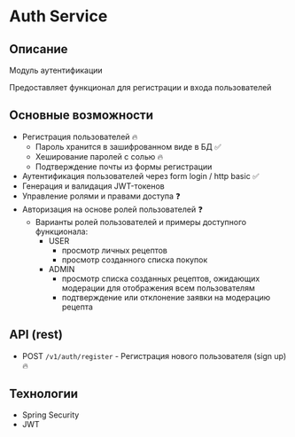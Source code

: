# Auth Service

## Описание

Модуль аутентификации

Предоставляет функционал для регистрации и входа пользователей

## Основные возможности
- Регистрация пользователей 🔥
    - Пароль хранится в зашифрованном виде в БД ✅
    - Хеширование паролей с солью 🔥
    - Подтверждение почты из формы регистрации 
- Аутентификация пользователей через form login / http basic ✅
- Генерация и валидация JWT-токенов
- Управление ролями и правами доступа ❓
- Авторизация на основе ролей пользователей ❓
  - Варианты ролей пользователей и примеры доступного функционала:
    - USER
      - просмотр личных рецептов 
      - просмотр созданного списка покупок
    - ADMIN
      - просмотр списка созданных рецептов, ожидающих модерации для отображения всем пользователям 
      - подтверждение или отклонение заявки на модерацию рецепта

## API (rest)
- POST `/v1/auth/register` - Регистрация нового пользователя (sign up) 🔥

## Технологии
- Spring Security
- JWT

